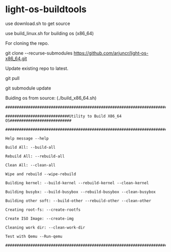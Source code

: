 # light-os-buildtools
use download.sh to get source

use build_linux.sh for building os (x86_64)

For cloning the repo.

git clone --recurse-submodules https://github.com/arjuncr/light-os-x86_64.git

Update existing repo to latest.

git pull

git submodule update

Buiding os from source: (./build_x86_64.sh)
```
#################################################################################

############################Utility to Build X86_64 OS###########################

#################################################################################

Help message --help

Build All: --build-all

Rebuild All: --rebuild-all

Clean All: --clean-all

Wipe and rebuild --wipe-rebuild

Building kernel: --build-kernel --rebuild-kernel --clean-kernel

Building busybx: --build-busybox --rebuild-busybox --clean-busybox

Building other soft: --build-other --rebuild-other --clean-other

Creating root-fs: --create-rootfs

Create ISO Image: --create-img

Cleaning work dir: --clean-work-dir

Test with Qemu --Run-qemu

###################################################################################
```
